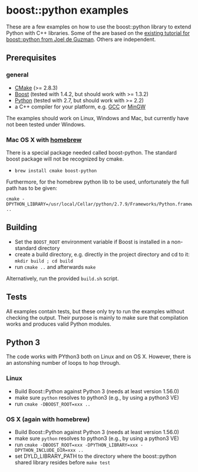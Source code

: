 
# boost::python examples

These are a few examples on how to use the boost::python library to extend Python with C++ libraries.
Some of the are based on the [existing tutorial for boost::python from Joel de Guzman](http://www.boost.org/doc/libs/1_46_1/libs/python/doc/tutorial/doc/html/index.html "Boost.Python tutorial").
Others are independent.

## Prerequisites

### general
+ [CMake](http://www.cmake.org "CMake project page") (>= 2.8.3)
+ [Boost](http://www.boost.org/ "Boost project page") (tested with 1.4.2, but should work with >= 1.3.2)
+ [Python](http://www.python.org "Python home page") (tested with 2.7, but should work with >= 2.2)
+ a C++ compiler for your platform, e.g. [GCC](http://gcc.gnu.org "GCC home") or [MinGW](http://www.mingw.org "Minimalist GNU for Windows")

The examples should work on Linux, Windows and Mac, but currently have not been tested under Windows.

### Mac OS X with [homebrew](http://brew.sh)

There is a special package needed called boost-python. The standard boost package will not be recognized by cmake. 

+ `brew install cmake boost-python`

Furthermore, for the homebrew python lib to be used, unfortunately the full path has to be given:

    cmake -DPYTHON_LIBRARY=/usr/local/Cellar/python/2.7.9/Frameworks/Python.framework/Versions/2.7/lib/libpython2.7.dylib ..

## Building

+ Set the `BOOST_ROOT` environment variable if Boost is installed in a non-standard directory
+ create a build directory, e.g. directly in the project directory and cd to it: `mkdir build ; cd build`
+ run `cmake ..` and afterwards `make`

Alternatively, run the provided `build.sh` script.

## Tests

All examples contain tests, but these only try to run the examples without checking the output. Their purpose is mainly to make sure that compilation works and produces valid Python modules.

## Python 3

The code works with PYthon3 both on Linux and on OS X. However, there is an astonshing number of loops to hop through.

### Linux

+ Build Boost::Python against Python 3 (needs at least version 1.56.0)
+ make sure `python` resolves to python3 (e.g., by using a python3 VE)
+ run `cmake -DBOOST_ROOT=xxx ..`

### OS X (again with homebrew)

+ Build Boost::Python against Python 3 (needs at least version 1.56.0)
+ make sure `python` resolves to python3 (e.g., by using a python3 VE)
+ run `cmake -DBOOST_ROOT=xxx -DPYTHON_LIBRARY=xxx -DPYTHON_INCLUDE_DIR=xxx ..`
+ set DYLD_LIBRARY_PATH to the directory where the boost::python shared library resides before `make test`
